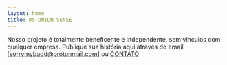 ```yaml
---
layout: home
title: RS UNION SENSE
---
```


Nosso projeto é totalmente beneficente e independente, sem vínculos com qualquer empresa. Publique sua história aqui através do email [sorrymybadd@protonmail.com] ou [CONTATO](/form.md)


